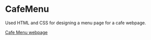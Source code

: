 # CafeMenu

Used HTML and CSS for designing a menu page for a cafe webpage.

<a href="https://marinaivantsova.github.io/CafeMenu/" target="_blank">Cafe Menu webpage</a>
